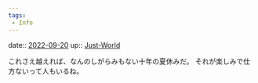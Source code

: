 ```yaml
---
tags:
 - Info
---
```


date:: [2022-09-20](Daily_Note/2022-09-20.md)
up:: [Just-World](../Teino/Bar/Novel/Just-World/Just-World.md)

これさえ越えれば、なんのしがらみもない十年の夏休みだ。
それが楽しみで仕方ないって人もいるね。